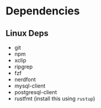 # Dependencies
## Linux Deps
- git
- npm
- xclip
- ripgrep
- fzf
- nerdfont
- mysql-client
- postgresql-client
- rustfmt (install this using `rustup`)
